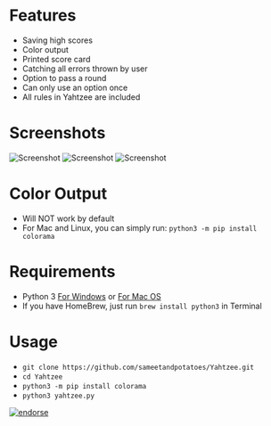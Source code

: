 # Features
- Saving high scores
- Color output
- Printed score card
- Catching all errors thrown by user
- Option to pass a round
- Can only use an option once
- All rules in Yahtzee are included

# Screenshots
![Screenshot](https://copy.com/oHUF9heZP1q3uFD0)
![Screenshot](https://copy.com/WjSnm8ylWie217iK)
![Screenshot](https://copy.com/RC0xE4jaucOW8Rpj)

# Color Output
- Will NOT work by default
- For Mac and Linux, you can simply run: `python3 -m pip install colorama`

# Requirements
- Python 3 [For Windows](http://python.org/ftp/python/3.3.2/python-3.3.2.msi) or [For Mac OS](http://python.org/ftp/python/3.3.2/python-3.3.2-macosx10.6.dmg)
- If you have HomeBrew, just run `brew install python3` in Terminal

# Usage
- `git clone https://github.com/sameetandpotatoes/Yahtzee.git`
- `cd Yahtzee`
- `python3 -m pip install colorama`
- `python3 yahtzee.py`


[![endorse](https://api.coderwall.com/sameetandpotatoes/endorsecount.png)](https://coderwall.com/sameetandpotatoes)
